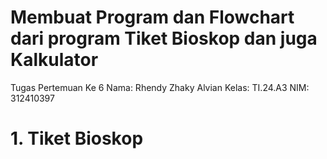 # Membuat Program dan Flowchart dari program Tiket Bioskop dan juga Kalkulator

Tugas Pertemuan Ke 6
Nama: Rhendy Zhaky Alvian
Kelas: TI.24.A3
NIM: 312410397

# 1. Tiket Bioskop
